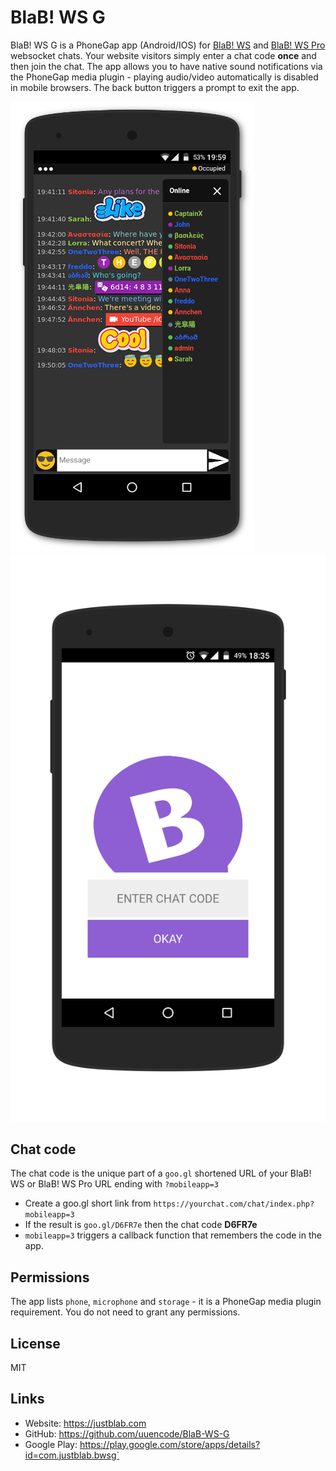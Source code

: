 # BlaB! WS G


BlaB! WS G is a PhoneGap app (Android/IOS) for [BlaB! WS](https://justblab.com) and [BlaB! WS Pro](https://justblab.com) websocket chats. Your website visitors simply enter a chat code **once** and then join the chat. The app allows you to have native sound notifications via the PhoneGap media plugin - playing audio/video automatically is disabled in mobile browsers. The back button triggers a prompt to exit the app.

![Alt text](/bwsg.png "void")
![Alt text](/bwsg2.png "void")

## Chat code

The chat code is the unique part of a `goo.gl` shortened URL of your BlaB! WS or BlaB! WS Pro URL ending with `?mobileapp=3`

* Create a goo.gl short link from `https://yourchat.com/chat/index.php?mobileapp=3`
* If the result is `goo.gl/D6FR7e` then the chat code **D6FR7e**
* `mobileapp=3` triggers a callback function that remembers the code in the app.

## Permissions

The app lists `phone`, `microphone` and `storage` - it is a PhoneGap media plugin requirement. You do not need to grant any permissions.


## License

MIT

## Links

* Website: https://justblab.com
* GitHub: https://github.com/uuencode/BlaB-WS-G
* Google Play: https://play.google.com/store/apps/details?id=com.justblab.bwsg`
